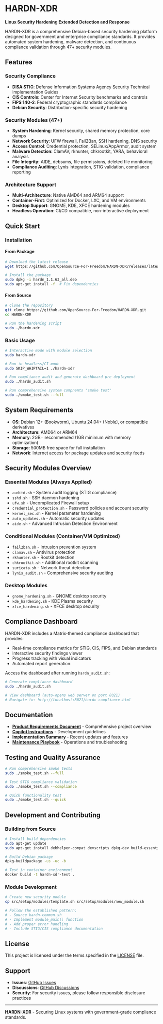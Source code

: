 # HARDN-XDR

**Linux Security Hardening Extended Detection and Response**

HARDN-XDR is a comprehensive Debian-based security hardening platform designed for government and enterprise compliance standards. It provides automated system hardening, malware detection, and continuous compliance validation through 47+ security modules.

## Features

### Security Compliance
- **DISA STIG**: Defense Information Systems Agency Security Technical Implementation Guides
- **CIS Controls**: Center for Internet Security benchmarks and controls
- **FIPS 140-2**: Federal cryptographic standards compliance
- **Debian Security**: Distribution-specific security hardening

### Security Modules (47+)
- **System Hardening**: Kernel security, shared memory protection, core dumps
- **Network Security**: UFW firewall, Fail2Ban, SSH hardening, DNS security
- **Access Control**: Credential protection, SELinux/AppArmor, audit system
- **Malware Detection**: ClamAV, rkhunter, chkrootkit, YARA, behavioral analysis
- **File Integrity**: AIDE, debsums, file permissions, deleted file monitoring
- **Compliance Auditing**: Lynis integration, STIG validation, compliance reporting

### Architecture Support
- **Multi-Architecture**: Native AMD64 and ARM64 support
- **Container-First**: Optimized for Docker, LXC, and VM environments
- **Desktop Support**: GNOME, KDE, XFCE hardening modules
- **Headless Operation**: CI/CD compatible, non-interactive deployment

## Quick Start

### Installation

#### From Package
```bash
# Download the latest release
wget https://github.com/OpenSource-For-Freedom/HARDN-XDR/releases/latest/download/hardn_1.1.63_all.deb

# Install the package
sudo dpkg -i hardn_1.1.63_all.deb
sudo apt-get install -f  # Fix dependencies
```

#### From Source
```bash
# Clone the repository
git clone https://github.com/OpenSource-For-Freedom/HARDN-XDR.git
cd HARDN-XDR

# Run the hardening script
sudo ./hardn-xdr
```

### Basic Usage

```bash
# Interactive mode with module selection
sudo hardn-xdr

# Run in headless/CI mode
sudo SKIP_WHIPTAIL=1 ./hardn-xdr

# Run compliance audit and generate dashboard pre deployment
sudo ./hardn_audit.sh

# Run comprehensive system compnents "smoke test"
sudo ./smoke_test.sh --full
```

## System Requirements

- **OS**: Debian 12+ (Bookworm), Ubuntu 24.04+ (Noble), or compatible derivatives
- **Architecture**: AMD64 or ARM64
- **Memory**: 2GB+ recommended (1GB minimum with memory optimization)
- **Storage**: 500MB free space for full installation
- **Network**: Internet access for package updates and security feeds

## Security Modules Overview

### Essential Modules (Always Applied)
- `auditd.sh` - System audit logging (STIG compliance)
- `sshd.sh` - SSH daemon hardening
- `ufw.sh` - Uncomplicated Firewall setup
- `credential_protection.sh` - Password policies and account security
- `kernel_sec.sh` - Kernel parameter hardening
- `auto_updates.sh` - Automatic security updates
- `aide.sh` - Advanced Intrusion Detection Environment

### Conditional Modules (Container/VM Optimized)
- `fail2ban.sh` - Intrusion prevention system
- `clamav.sh` - Antivirus protection
- `rkhunter.sh` - Rootkit detection
- `chkrootkit.sh` - Additional rootkit scanning
- `suricata.sh` - Network threat detection
- `lynis_audit.sh` - Comprehensive security auditing

### Desktop Modules
- `gnome_hardening.sh` - GNOME desktop security
- `kde_hardening.sh` - KDE Plasma security
- `xfce_hardening.sh` - XFCE desktop security

## Compliance Dashboard

HARDN-XDR includes a Matrix-themed compliance dashboard that provides:
- Real-time compliance metrics for STIG, CIS, FIPS, and Debian standards
- Interactive security findings viewer
- Progress tracking with visual indicators
- Automated report generation

Access the dashboard after running `hardn_audit.sh`:
```bash
# Generate compliance dashboard
sudo ./hardn_audit.sh

# View dashboard (auto-opens web server on port 8021)
# Navigate to: http://localhost:8021/hardn-compliance.html
```

## Documentation

- **[Product Requirements Document](docs/PRD.md)** - Comprehensive project overview
- **[Copilot Instructions](.github/copilot-instructions.md)** - Development guidelines
- **[Implementation Summary](IMPLEMENTATION_SUMMARY.md)** - Recent updates and features
- **[Maintenance Playbook](PLAYBOOK.md)** - Operations and troubleshooting

## Testing and Quality Assurance

```bash
# Run comprehensive smoke tests
sudo ./smoke_test.sh --full

# Test STIG compliance validation
sudo ./smoke_test.sh --compliance

# Quick functionality test
sudo ./smoke_test.sh --quick
```

## Development and Contributing

### Building from Source
```bash
# Install build dependencies
sudo apt-get update
sudo apt-get install debhelper-compat devscripts dpkg-dev build-essential

# Build Debian package
dpkg-buildpackage -us -uc -b

# Test in container environment
docker build -t hardn-xdr-test .
```

### Module Development
```bash
# Create new security module
cp src/setup/modules/template.sh src/setup/modules/new_module.sh

# Follow the established pattern:
# - Source hardn-common.sh
# - Implement module_main() function
# - Add proper error handling
# - Include STIG/CIS compliance documentation
```
## License

This project is licensed under the terms specified in the [LICENSE](LICENSE) file.

## Support

- **Issues**: [GitHub Issues](https://github.com/OpenSource-For-Freedom/HARDN-XDR/issues)
- **Discussions**: [GitHub Discussions](https://github.com/OpenSource-For-Freedom/HARDN-XDR/discussions)
- **Security**: For security issues, please follow responsible disclosure practices

---

**HARDN-XDR** - Securing Linux systems with government-grade compliance standards.
